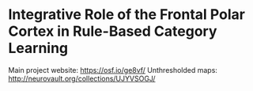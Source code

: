 # Integrative Role of the Frontal Polar Cortex in Rule-Based Category Learning
Main project website: https://osf.io/ge8vf/
Unthresholded maps: http://neurovault.org/collections/UJYVSOGJ/
